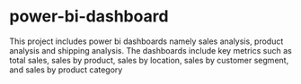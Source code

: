 # power-bi-dashboard
This project includes power bi dashboards namely sales analysis, product analysis and shipping analysis. The dashboards include key metrics such as total sales, sales by product, sales by location, sales by customer segment, and sales by product category
